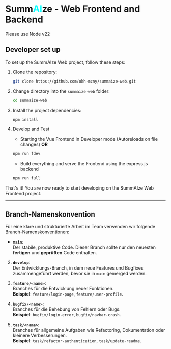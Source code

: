 # Summ<span style="color: #00ffff;">AI</span>ze - Web Frontend and Backend

Please use Node v22

## Developer set up

To set up the SummAIze Web project, follow these steps:

1. Clone the repository:

   ```bash
   git clone https://github.com/okh-mzny/summaize-web.git
   ```

2. Change directory into the `summaize-web` folder:

   ```bash
   cd summaize-web
   ```

3. Install the project dependencies:

   ```bash
   npm install
   ```

4. Develop and Test

   - Starting the Vue Frontend in Developer mode (Autoreloads on file changes) **OR**

   ```bash
   npm run fdev
   ```

   - Build everything and serve the Frontend using the express.js backend

   ```bash
   npm run full
   ```

That's it! You are now ready to start developing on the SummAIze Web Frontend project.

---------------
## Branch-Namenskonvention

Für eine klare und strukturierte Arbeit im Team verwenden wir folgende Branch-Namenskonventionen:

* **`main`**:  
   Der stabile, produktive Code. Dieser Branch sollte nur den neuesten **fertigen** und **geprüften** Code enthalten.

2. **`develop`**:  
   Der Entwicklungs-Branch, in dem neue Features und Bugfixes zusammengeführt werden, bevor sie in `main` gemerged werden.

3. **`feature/<name>`**:  
   Branches für die Entwicklung neuer Funktionen.  
   **Beispiel**: `feature/login-page`, `feature/user-profile`.

4. **`bugfix/<name>`**:  
   Branches für die Behebung von Fehlern oder Bugs.  
   **Beispiel**: `bugfix/login-error`, `bugfix/navbar-crash`.

5. **`task/<name>`**:  
   Branches für allgemeine Aufgaben wie Refactoring, Dokumentation oder kleinere Verbesserungen.  
   **Beispiel**: `task/refactor-authentication`, `task/update-readme`.
